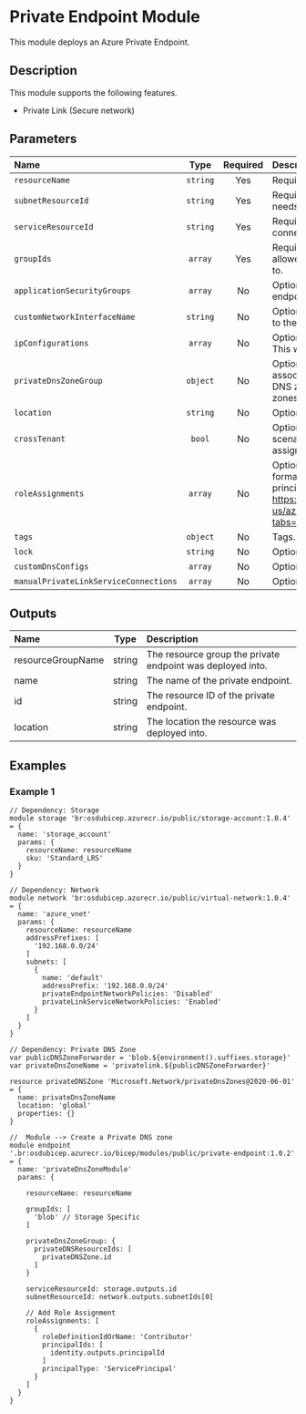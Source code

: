 # Private Endpoint Module

This module deploys an Azure Private Endpoint.

## Description

This module supports the following features.

- Private Link (Secure network)

## Parameters

| Name                                  | Type     | Required | Description                                                                                                                                                                                                                                                                   |
| :------------------------------------ | :------: | :------: | :---------------------------------------------------------------------------------------------------------------------------------------------------------------------------------------------------------------------------------------------------------------------------- |
| `resourceName`                        | `string` | Yes      | Required. Name of the private endpoint resource to create.                                                                                                                                                                                                                    |
| `subnetResourceId`                    | `string` | Yes      | Required. Resource ID of the subnet where the endpoint needs to be created.                                                                                                                                                                                                   |
| `serviceResourceId`                   | `string` | Yes      | Required. Resource ID of the resource that needs to be connected to the network.                                                                                                                                                                                              |
| `groupIds`                            | `array`  | Yes      | Required. Subtype(s) of the connection to be created. The allowed values depend on the type serviceResourceId refers to.                                                                                                                                                      |
| `applicationSecurityGroups`           | `array`  | No       | Optional. Application security groups in which the private endpoint IP configuration is included.                                                                                                                                                                             |
| `customNetworkInterfaceName`          | `string` | No       | Optional. The custom name of the network interface attached to the private endpoint.                                                                                                                                                                                          |
| `ipConfigurations`                    | `array`  | No       | Optional. A list of IP configurations of the private endpoint. This will be used to map to the First Party Service endpoints.                                                                                                                                                 |
| `privateDnsZoneGroup`                 | `object` | No       | Optional. The private DNS zone group configuration used to associate the private endpoint with one or multiple private DNS zones. A DNS zone group can support up to 5 DNS zones.                                                                                             |
| `location`                            | `string` | No       | Optional. Location for all Resources.                                                                                                                                                                                                                                         |
| `crossTenant`                         | `bool`   | No       | Optional. Indicates if the module is used in a cross tenant scenario. If true, a resourceId must be provided in the role assignment's principal object.                                                                                                                       |
| `roleAssignments`                     | `array`  | No       | Optional. Array of objects that describe RBAC permissions, format { roleDefinitionResourceId (string), principalId (string), principalType (enum), enabled (bool) }. Ref: https://docs.microsoft.com/en-us/azure/templates/microsoft.authorization/roleassignments?tabs=bicep |
| `tags`                                | `object` | No       | Tags.                                                                                                                                                                                                                                                                         |
| `lock`                                | `string` | No       | Optional. Specify the type of lock.                                                                                                                                                                                                                                           |
| `customDnsConfigs`                    | `array`  | No       | Optional. Custom DNS configurations.                                                                                                                                                                                                                                          |
| `manualPrivateLinkServiceConnections` | `array`  | No       | Optional. Manual PrivateLink Service Connections.                                                                                                                                                                                                                             |

## Outputs

| Name              | Type   | Description                                                |
| :---------------- | :----: | :--------------------------------------------------------- |
| resourceGroupName | string | The resource group the private endpoint was deployed into. |
| name              | string | The name of the private endpoint.                          |
| id                | string | The resource ID of the private endpoint.                   |
| location          | string | The location the resource was deployed into.               |

## Examples

### Example 1

```bicep
// Dependency: Storage
module storage 'br:osdubicep.azurecr.io/public/storage-account:1.0.4' = {
  name: 'storage_account'
  params: {
    resourceName: resourceName
    sku: 'Standard_LRS'
  }
}

// Dependency: Network
module network 'br:osdubicep.azurecr.io/public/virtual-network:1.0.4' = {
  name: 'azure_vnet'
  params: {
    resourceName: resourceName
    addressPrefixes: [
      '192.168.0.0/24'
    ]
    subnets: [
      {
        name: 'default'
        addressPrefix: '192.168.0.0/24'
        privateEndpointNetworkPolicies: 'Disabled'
        privateLinkServiceNetworkPolicies: 'Enabled'
      }
    ]
  }
}

// Dependency: Private DNS Zone
var publicDNSZoneForwarder = 'blob.${environment().suffixes.storage}'
var privateDnsZoneName = 'privatelink.${publicDNSZoneForwarder}'

resource privateDNSZone 'Microsoft.Network/privateDnsZones@2020-06-01' = {
  name: privateDnsZoneName
  location: 'global'
  properties: {}
}

//  Module --> Create a Private DNS zone
module endpoint '.br:osdubicep.azurecr.io/bicep/modules/public/private-endpoint:1.0.2' = {
  name: 'privateDnsZoneModule'
  params: {

    resourceName: resourceName

    groupIds: [
      'blob' // Storage Specific
    ]

    privateDnsZoneGroup: {
      privateDNSResourceIds: [
        privateDNSZone.id
      ]
    }

    serviceResourceId: storage.outputs.id
    subnetResourceId: network.outputs.subnetIds[0]

    // Add Role Assignment
    roleAssignments: [
      {
        roleDefinitionIdOrName: 'Contributor'
        principalIds: [
          identity.outputs.principalId
        ]
        principalType: 'ServicePrincipal'
      }
    ]
  }
}
```